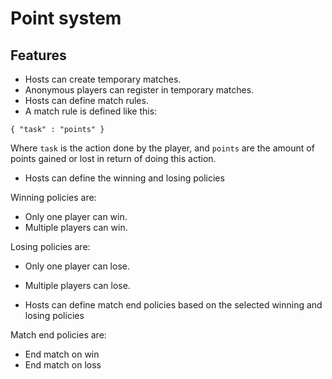 # Point system

## Features

- Hosts can create temporary matches.
- Anonymous players can register
  in temporary matches.
- Hosts can define match rules.
- A match rule is defined like this:

```
{ "task" : "points" }
```

Where `task` is the action done by the player,
and `points` are the amount of points gained or lost
in return of doing this action.

- Hosts can define the winning and losing policies

Winning policies are:
- Only one player can win.
- Multiple players can win.

Losing policies are:
- Only one player can lose.
- Multiple players can lose.

- Hosts can define match end policies 
based on the selected winning and losing policies

Match end policies are:
- End match on win
- End match on loss
